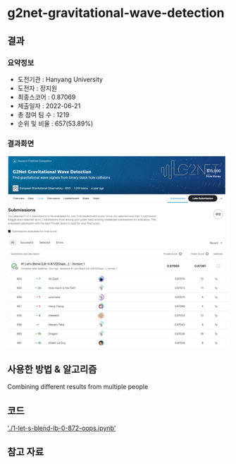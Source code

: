 # g2net-gravitational-wave-detection

## 결과

### 요약정보

- 도전기관 : Hanyang University
- 도전자 : 장지원
- 최종스코어 : 0.87069
- 제출일자 : 2022-06-21
- 총 참여 팀 수 : 1219
- 순위 및 비율 : 657(53.89%)

### 결과화면

![leaderboard](./img/score.png)
![leaderboard](./img/leaderboard.png)

## 사용한 방법 & 알고리즘
Combining different results from multiple people

## 코드
['./1-let-s-blend-lb-0-872-oops.ipynb'](./1-let-s-blend-lb-0-872-oops.ipynb)

## 참고 자료
